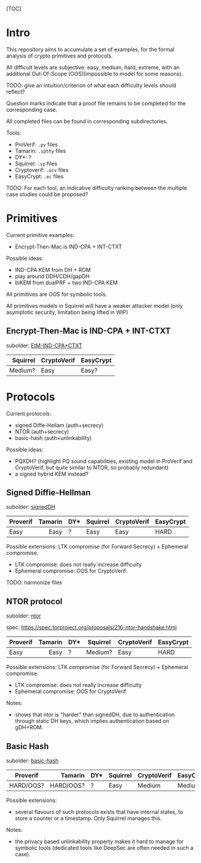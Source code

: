 [TOC]

# Intro

This repository aims to accumulate a set of examples, for the formal analysis of crypto primitives and protocols.

All difficult levels are subjective: easy, medium, hard, extreme, with an additional Out-Of-Scope (OOS)(impossible to model for some reasons).

TODO: give an intuition/criterion of what each difficulty levels should reflect?

Question marks indicate that a proof file remains to be completed for the corresponding case.

All completed files can be found in corresponding subdirectories.

Tools:
 * ProVerif: `.pv` files
 * Tamarin: `.spthy` files
 * DY*: ?
 * Squirrel: `.sp` files
 * Cryptoverif: `.ocv` files
 * EasyCrypt: `.ec` files


TODO: For each tool, an indicative difficulty ranking between the multiple case studies could be proposed?


# Primitives



Current primitive examples:
* Encrypt-Then-Mac is IND-CPA + INT-CTXT

Possible ideas:
* IND-CPA KEM from DH + ROM 
* play around DDH/CDH/gapDH
* biKEM from dualPRF + two IND-CPA KEM

All primitives are OOS for symbolic tools.

All primitives models in Squirrel will have a weaker attacker model (only asymptotic security, limitation being lifted in WIP)

## Encrypt-Then-Mac is IND-CPA + INT-CTXT

subolder: [EtM-IND-CPA+CTXT](EtM-IND-CPA+CTXT/)

| Squirrel | CryptoVerif | EasyCrypt |
| --------:| ----------- |:--------- |
|  Medium? | Easy        | Easy?     |



# Protocols

Current protocols:
* signed Diffe-Hellam (auth+secrecy)
* NTOR (auth+secrecy)
* basic-hash (auth+unlinkability)


Possible ideas:
* PQXDH? (highlight PQ sound capabilities, existing model in ProVerif and CryptoVerif, but quite similar to NTOR, so probably redundant)
* a signed hybrid KEM instead?


## Signed Diffie-Hellman

subolder: [signedDH](signedDH/)

| Proverif | Tamarin | DY* | Squirrel | CryptoVerif | EasyCrypt |
| -------- | -------:| --- | -------- | ----------- | --------- |
| Easy     |    Easy | ?   | Easy  | Easy        | HARD      |

Possible extensions: LTK compromise (for Forward Secrecy) + Ephemeral compromise.

* LTK compromise: does not really increase difficulty
* Ephemeral compromise: OOS for CryptoVerif.


TODO: harmonize files

## NTOR protocol

subolder: [ntor](ntor/)

spec: https://spec.torproject.org/proposals/216-ntor-handshake.html


| Proverif | Tamarin | DY* | Squirrel | CryptoVerif | EasyCrypt |
| -------- | -------:| --- | -------- | ----------- | --------- |
| Easy     |    Easy | ?   | Medium?  | Easy        | HARD      |


Possible extensions: LTK compromise (for Forward Secrecy) + Ephemeral compromise.

* LTK compromise: does not really increase difficulty
* Ephemeral compromise: OOS for CryptoVerif.

Notes:
* shows that ntor is "harder" than signedDH, due to authentication through static DH keys, which implies authentication based on gDH+ROM.

## Basic Hash

subolder: [basic-hash](basic-hash/)


| Proverif  |   Tamarin | DY* | Squirrel | CryptoVerif | EasyCrypt |
| --------- | ---------:| --- |:-------- | ----------- | --------- |
| HARD/OOS? | HARD/OOS? | ?   | Easy     | Medium      | Medium    |

Possible extensions:
 * several flavours of such protocols exists that have internal states, to store a counter or a timestamp. Only Squirrel manages this.

Notes:
* the privacy based unlinkability property makes it hard to manage for symbolic tools (dedicated tools like DeepSec are often needed in such a case).

